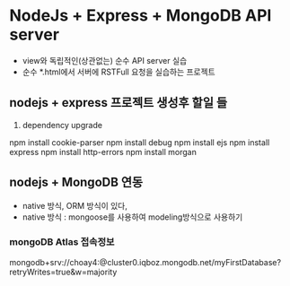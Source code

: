 # NodeJs + Express + MongoDB API server
* view와 독립적인(상관없는) 순수 API server 실습
* 순수 *.html에서 서버에 RSTFull 요청을 실습하는 프로젝트

## nodejs + express 프로젝트 생성후 할일 들

1. dependency upgrade

npm install cookie-parser
npm install debug
npm install ejs
npm install express
npm install http-errors
npm install morgan

## nodejs + MongoDB 연동
* native 방식, ORM 방식이 있다,
* native 방식 : mongoose를 사용하여 modeling방식으로 사용하기


### mongoDB Atlas 접속정보

mongodb+srv://choay4:<password>@cluster0.iqboz.mongodb.net/myFirstDatabase?retryWrites=true&w=majority